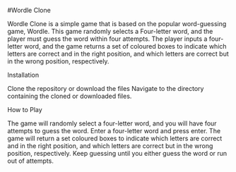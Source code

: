 #Wordle Clone

Wordle Clone is a simple game that is based on the popular word-guessing game, Wordle. This game randomly selects a Four-letter word, and the player must guess the word within four attempts. The player inputs a four-letter word, and the game returns a set of coloured boxes  to indicate which letters are correct and in the right position, and which letters are correct but in the wrong position, respectively.

Installation

Clone the repository or download the files
Navigate to the directory containing the cloned or downloaded files.

How to Play

The game will randomly select a four-letter word, and you will have four attempts to guess the word.
Enter a four-letter word and press enter.
The game will return a set coloured boxes  to indicate which letters are correct and in the right position, and which letters are correct but in the wrong position, respectively.
Keep guessing until you either guess the word or run out of attempts.
